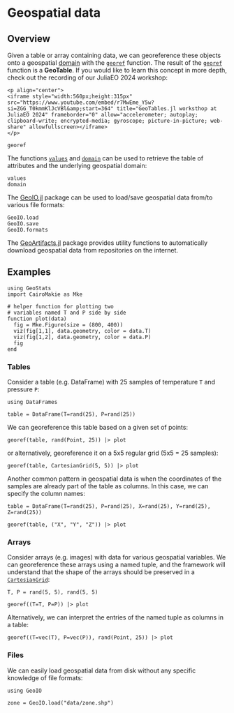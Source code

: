# Geospatial data

## Overview

Given a table or array containing data, we can georeference these objects
onto a geospatial [domain](domains.md) with the [`georef`](@ref) function.
The result of the [`georef`](@ref) function is a **GeoTable**. If you would
like to learn this concept in more depth, check out the recording of our
JuliaEO 2024 workshop:

```@raw html
<p align="center">
<iframe style="width:560px;height:315px" src="https://www.youtube.com/embed/r7MwEme_Y5w?si=ZGG_T0kmmKlJcVBl&amp;start=364" title="GeoTables.jl worksthop at JuliaEO 2024" frameborder="0" allow="accelerometer; autoplay; clipboard-write; encrypted-media; gyroscope; picture-in-picture; web-share" allowfullscreen></iframe>
</p>
```

```@docs
georef
```

The functions [`values`](@ref) and [`domain`](@ref) can be used to retrieve
the table of attributes and the underlying geospatial domain:

```@docs
values
domain
```

The [GeoIO.jl](https://github.com/JuliaEarth/GeoIO.jl) package can be used
to load/save geospatial data from/to various file formats:

```@docs
GeoIO.load
GeoIO.save
GeoIO.formats
```

The [GeoArtifacts.jl](https://github.com/JuliaEarth/GeoArtifacts.jl) package
provides utility functions to automatically download geospatial data from
repositories on the internet.

## Examples

```@example data
using GeoStats
import CairoMakie as Mke

# helper function for plotting two
# variables named T and P side by side
function plot(data)
  fig = Mke.Figure(size = (800, 400))
  viz(fig[1,1], data.geometry, color = data.T)
  viz(fig[1,2], data.geometry, color = data.P)
  fig
end
```

### Tables

Consider a table (e.g. DataFrame) with 25 samples of temperature `T` and
pressure `P`:

```@example data
using DataFrames

table = DataFrame(T=rand(25), P=rand(25))
```

We can georeference this table based on a given set of points:

```@example data
georef(table, rand(Point, 25)) |> plot
```

or alternatively, georeference it on a 5x5 regular grid (5x5 = 25 samples):

```@example data
georef(table, CartesianGrid(5, 5)) |> plot
```

Another common pattern in geospatial data is when the coordinates of the samples
are already part of the table as columns. In this case, we can specify the column
names:

```@example data
table = DataFrame(T=rand(25), P=rand(25), X=rand(25), Y=rand(25), Z=rand(25))

georef(table, ("X", "Y", "Z")) |> plot
```

### Arrays

Consider arrays (e.g. images) with data for various geospatial variables. We can
georeference these arrays using a named tuple, and the framework will understand
that the shape of the arrays should be preserved in a [`CartesianGrid`](@ref):

```@example data
T, P = rand(5, 5), rand(5, 5)

georef((T=T, P=P)) |> plot
```

Alternatively, we can interpret the entries of the named tuple as columns in a table:

```@example data
georef((T=vec(T), P=vec(P)), rand(Point, 25)) |> plot
```

### Files

We can easily load geospatial data from disk without any specific knowledge of file formats:

```@example data
using GeoIO

zone = GeoIO.load("data/zone.shp")
```
